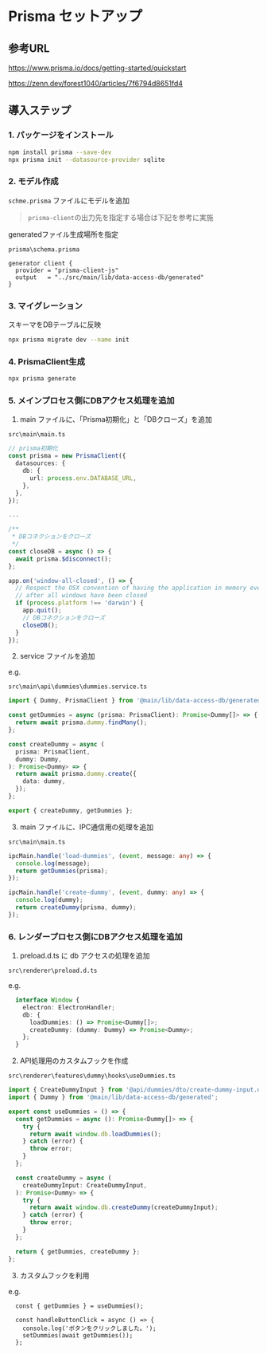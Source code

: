 # Prisma セットアップ

## 参考URL

https://www.prisma.io/docs/getting-started/quickstart

https://zenn.dev/forest1040/articles/7f6794d8651fd4

## 導入ステップ

### 1. パッケージをインストール

```bash
npm install prisma --save-dev
npx prisma init --datasource-provider sqlite
```

### 2. モデル作成

`schme.prisma` ファイルにモデルを追加

> `prisma-client`の出力先を指定する場合は下記を参考に実施

generatedファイル生成場所を指定

`prisma\schema.prisma`  
```prisma
generator client {
  provider = "prisma-client-js"
  output   = "../src/main/lib/data-access-db/generated"
}
```

### 3. マイグレーション

スキーマをDBテーブルに反映  

```bash
npx prisma migrate dev --name init
```

### 4. PrismaClient生成

```bash
npx prisma generate
```

### 5. メインプロセス側にDBアクセス処理を追加

1. main ファイルに、「Prisma初期化」と「DBクローズ」を追加

`src\main\main.ts`  

```ts
// prisma初期化
const prisma = new PrismaClient({
  datasources: {
    db: {
      url: process.env.DATABASE_URL,
    },
  },
});

...

/**
 * DBコネクションをクローズ
 */
const closeDB = async () => {
  await prisma.$disconnect();
};

app.on('window-all-closed', () => {
  // Respect the OSX convention of having the application in memory even
  // after all windows have been closed
  if (process.platform !== 'darwin') {
    app.quit();
    // DBコネクションをクローズ
    closeDB();
  }
});
```

2. service ファイルを追加

e.g.  

`src\main\api\dummies\dummies.service.ts`

```ts
import { Dummy, PrismaClient } from '@main/lib/data-access-db/generated';

const getDummies = async (prisma: PrismaClient): Promise<Dummy[]> => {
  return await prisma.dummy.findMany();
};

const createDummy = async (
  prisma: PrismaClient,
  dummy: Dummy,
): Promise<Dummy> => {
  return await prisma.dummy.create({
    data: dummy,
  });
};

export { createDummy, getDummies };
```

3. main ファイルに、IPC通信用の処理を追加

`src\main\main.ts`  

```ts
ipcMain.handle('load-dummies', (event, message: any) => {
  console.log(message);
  return getDummies(prisma);
});

ipcMain.handle('create-dummy', (event, dummy: any) => {
  console.log(dummy);
  return createDummy(prisma, dummy);
});
```

### 6. レンダープロセス側にDBアクセス処理を追加

1. preload.d.ts に db アクセスの処理を追加

`src\renderer\preload.d.ts`

e.g.  

```ts
  interface Window {
    electron: ElectronHandler;
    db: {
      loadDummies: () => Promise<Dummy[]>;
      createDummy: (dummy: Dummy) => Promise<Dummy>;
    };
  }
```

2. API処理用のカスタムフックを作成

`src\renderer\features\dummy\hooks\useDummies.ts`

```ts
import { CreateDummyInput } from '@api/dummies/dto/create-dummy-input.dto';
import { Dummy } from '@main/lib/data-access-db/generated';

export const useDummies = () => {
  const getDummies = async (): Promise<Dummy[]> => {
    try {
      return await window.db.loadDummies();
    } catch (error) {
      throw error;
    }
  };

  const createDummy = async (
    createDummyInput: CreateDummyInput,
  ): Promise<Dummy> => {
    try {
      return await window.db.createDummy(createDummyInput);
    } catch (error) {
      throw error;
    }
  };

  return { getDummies, createDummy };
};
```

3. カスタムフックを利用

e.g.  

```tsx
  const { getDummies } = useDummies();

  const handleButtonClick = async () => {
    console.log('ボタンをクリックしました。');
    setDummies(await getDummies());
  };
```